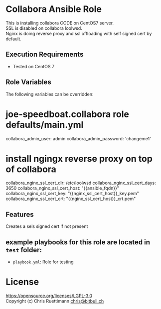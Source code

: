 # Collabora Ansible Role    
This is installing collabora CODE on CentOS7 server.    
SSL is disabled on collabora loolwsd.    
Nginx is doing reverse proxy and ssl offloading with self signed cert by default.    

## Execution Requirements
- Tested on CentOS 7

## Role Variables

The following variables can be overridden:
# joe-speedboat.collabora role defaults/main.yml
collabora_admin_user: admin
collabora_admin_password: 'changeme1'

# install ngingx reverse proxy on top of collabora
collabora_nginx_ssl_cert_dir: /etc/loolwsd
collabora_nginx_ssl_cert_days: 3650
collabora_nginx_ssl_cert_host: "{{ansible_fqdn}}"
collabora_nginx_ssl_cert_key: "{{nginx_ssl_cert_host}}_key.pem"
collabora_nginx_ssl_cert_crt: "{{nginx_ssl_cert_host}}_crt.pem"

## Features
Creates a sels signed cert if not present

## example playbooks for this role are located in `test` folder:
 * `playbook.yml`: Role for testing


# License
https://opensource.org/licenses/LGPL-3.0    
Copyright (c) Chris Ruettimann <chris@bitbull.ch>  

